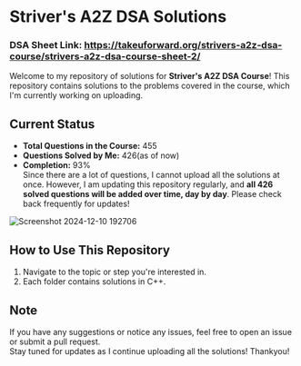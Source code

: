 # Striver's A2Z DSA Solutions 
### DSA Sheet Link: <a> https://takeuforward.org/strivers-a2z-dsa-course/strivers-a2z-dsa-course-sheet-2/ </a>

Welcome to my repository of solutions for **Striver's A2Z DSA Course**! This repository contains solutions to the problems covered in the course, which I'm currently working on uploading.
## Current Status
- **Total Questions in the Course:** 455  
- **Questions Solved by Me:** 426(as of now)
- **Completion:** 93%  
Since there are a lot of questions, I cannot upload all the solutions at once. However, I am updating this repository regularly, and **all 426 solved questions will be added over time, day by day**. Please check back frequently for updates!

![Screenshot 2024-12-10 192706](https://github.com/user-attachments/assets/af5dfc37-cad5-4291-8125-578d3a49ce41)



## How to Use This Repository
1. Navigate to the topic or step you're interested in.  
2. Each folder contains solutions in C++.

## Note
If you have any suggestions or notice any issues, feel free to open an issue or submit a pull request.  
Stay tuned for updates as I continue uploading all the solutions!
Thankyou!
